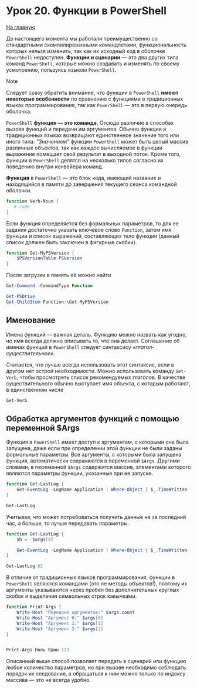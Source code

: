 # Урок 20. Функции в PowerShell

[На главную](/mdk0401.github.io)

До настоящего момента мы работали преимущественно со стандартными скомпилированными командлетами, функциональность которых нельзя изменить, так как их исходный код в оболочке `PowerShell` недоступен. **Функции и сценарии** — это два других типа команд `PowerShell`, которые можно создавать и изменять по своему усмотрению, пользуясь языком `PowerShell`. 

> [!NOTE] 
> Следует сразу обратить внимание, что функции в `PowerShell` **имеют некоторые особенности** по сравнению с функциями в традиционных языках программирования, так как `PowerShell` — это в первую очередь оболочка. 

`PowerShell` **функция — это команда**. Отсюда различие в способах вызова функций и передачи им аргументов. Обычно функции в традиционных языках возвращают единственное значение того или иного типа. *"Значением"* функции `PowerShell` может быть целый массив различных объектов, так как каждое вычисляемое в функции выражение помещает свой результат в выходной поток. Кроме того, функции в `PowerShell` делятся на несколько типов согласно их поведению внутри конвейера команд. 

**Функция** в `PowerShell` — это блок кода, имеющий название и находящийся в памяти до завершения текущего сеанса командной оболочки.

```powershell
function Verb-Noun {
   # code
}
```

Если функция определяется без формальных параметров, то для ее задания достаточно указать ключевое слово `Function`, затем имя функции и список выражений,  составляющих тело функции (данный список должен быть заключен в фигурные скобки).

```powershell
function Get-MyPSVersion {
    $PSVersionTable.PSVersion
}
```

После загрузки в память её можно найти

```powershell
Get-Command -CommandType Function

Get-PSDrive
Get-ChildItem Function:\Get-MyPSVersion
```

## Именование
Имена функций — важная деталь. Функцию  можно назвать как угодно, но имя всегда должно описывать то, что она делает. Соглашение об именах функций в `PowerShell` следует синтаксису *«глагол-существительное»*. 

Считается, что лучше всегда использовать этот синтаксис, если в другом нет острой необходимости. Можно использовать команду `Get-Verb`, чтобы просмотреть список рекомендуемых глаголов. В качестве существительного обычно выступает имя объекта, с которым работают, в единственном числе 

```powershell
Get-Verb
```

## Обработка аргументов функций с помощью переменной $Args 
Функция в `PowerShell` имеет доступ к аргументам, с которыми она была запущена, даже если при определении этой функции не были заданы формальные параметры. Все аргументы, с которыми была запущена функция, автоматически сохраняются в переменной `$Args`. Другими словами, в переменной `$Args` содержится массив, элементами которого являются параметры функции, указанные при ее запуске. 

```powershell
function Get-LastLog {
    Get-EventLog -LogName Application | Where-Object { $_.TimeWritten -ge (Get-Date).AddDays(-1) }
}

Get-LastLog
```

Учитывая, что может потребоваться получить данные не за последний час, а больше, то лучше передавать параметры.

```powershell
function Get-LastLog {
    $h = -$args[0]

    Get-EventLog -LogName Application | Where-Object { $_.TimeWritten -ge (Get-Date).AddHours($h) }
}

Get-LastLog 62
```

В отличие от традиционных языков программирования, функции в `PowerShell` являются командами (это не методы объектов!), поэтому их аргументы указываются через пробел без дополнительных круглых скобок и выделения символьных строк кавычками. 

```powershell
function Print-Args {
    Write-Host "Передано аргументов:" $args.count
    Write-Host "Аргумент 0:" $args[0]
    Write-Host "Аргумент 1:" $args[1] 
    Write-Host "Аргумент 2:" $args[2]
}


Print-Args Ноль Один 123
```

Описанный выше способ позволяет передать в сценарий или функцию любое количество параметров, но при вызове необходимо соблюдать порядок их следования, а обращаться к ним можно только по индексу массива — это не всегда удобно.
